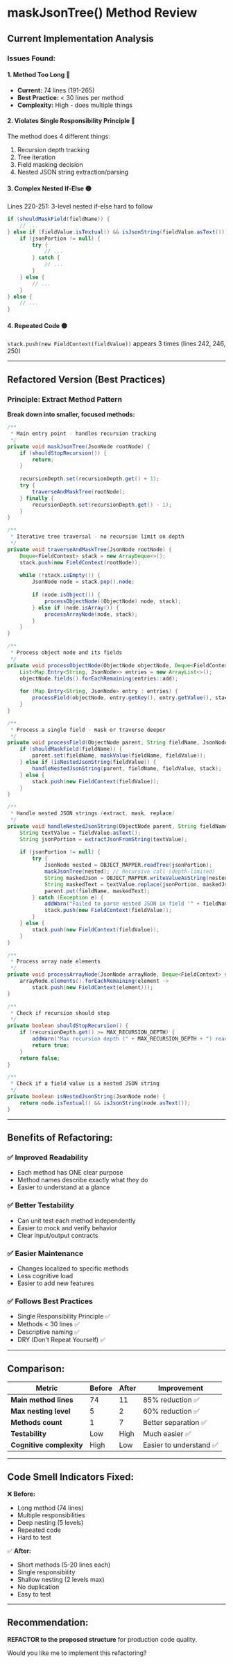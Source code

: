 # maskJsonTree() Method Review

## Current Implementation Analysis

### Issues Found:

#### 1. **Method Too Long** 🔴
- **Current:** 74 lines (191-265)
- **Best Practice:** < 30 lines per method
- **Complexity:** High - does multiple things

#### 2. **Violates Single Responsibility Principle** 🔴
The method does 4 different things:
1. Recursion depth tracking
2. Tree iteration
3. Field masking decision
4. Nested JSON string extraction/parsing

#### 3. **Complex Nested If-Else** 🟡
Lines 220-251: 3-level nested if-else hard to follow
```java
if (shouldMaskField(fieldName)) {
    // ...
} else if (fieldValue.isTextual() && isJsonString(fieldValue.asText())) {
    if (jsonPortion != null) {
        try {
            // ...
        } catch {
            // ...
        }
    } else {
        // ...
    }
} else {
    // ...
}
```

#### 4. **Repeated Code** 🟡
`stack.push(new FieldContext(fieldValue))` appears 3 times (lines 242, 246, 250)

---

## Refactored Version (Best Practices)

### Principle: Extract Method Pattern

**Break down into smaller, focused methods:**

```java
/**
 * Main entry point - handles recursion tracking
 */
private void maskJsonTree(JsonNode rootNode) {
    if (shouldStopRecursion()) {
        return;
    }
    
    recursionDepth.set(recursionDepth.get() + 1);
    try {
        traverseAndMaskTree(rootNode);
    } finally {
        recursionDepth.set(recursionDepth.get() - 1);
    }
}

/**
 * Iterative tree traversal - no recursion limit on depth
 */
private void traverseAndMaskTree(JsonNode rootNode) {
    Deque<FieldContext> stack = new ArrayDeque<>();
    stack.push(new FieldContext(rootNode));
    
    while (!stack.isEmpty()) {
        JsonNode node = stack.pop().node;
        
        if (node.isObject()) {
            processObjectNode((ObjectNode) node, stack);
        } else if (node.isArray()) {
            processArrayNode(node, stack);
        }
    }
}

/**
 * Process object node and its fields
 */
private void processObjectNode(ObjectNode objectNode, Deque<FieldContext> stack) {
    List<Map.Entry<String, JsonNode>> entries = new ArrayList<>();
    objectNode.fields().forEachRemaining(entries::add);
    
    for (Map.Entry<String, JsonNode> entry : entries) {
        processField(objectNode, entry.getKey(), entry.getValue(), stack);
    }
}

/**
 * Process a single field - mask or traverse deeper
 */
private void processField(ObjectNode parent, String fieldName, JsonNode fieldValue, Deque<FieldContext> stack) {
    if (shouldMaskField(fieldName)) {
        parent.set(fieldName, maskValue(fieldName, fieldValue));
    } else if (isNestedJsonString(fieldValue)) {
        handleNestedJsonString(parent, fieldName, fieldValue, stack);
    } else {
        stack.push(new FieldContext(fieldValue));
    }
}

/**
 * Handle nested JSON strings (extract, mask, replace)
 */
private void handleNestedJsonString(ObjectNode parent, String fieldName, JsonNode fieldValue, Deque<FieldContext> stack) {
    String textValue = fieldValue.asText();
    String jsonPortion = extractJsonFromString(textValue);
    
    if (jsonPortion != null) {
        try {
            JsonNode nested = OBJECT_MAPPER.readTree(jsonPortion);
            maskJsonTree(nested); // Recursive call (depth-limited)
            String maskedJson = OBJECT_MAPPER.writeValueAsString(nested);
            String maskedText = textValue.replace(jsonPortion, maskedJson);
            parent.put(fieldName, maskedText);
        } catch (Exception e) {
            addWarn("Failed to parse nested JSON in field '" + fieldName + "': " + e.getMessage());
            stack.push(new FieldContext(fieldValue));
        }
    } else {
        stack.push(new FieldContext(fieldValue));
    }
}

/**
 * Process array node elements
 */
private void processArrayNode(JsonNode arrayNode, Deque<FieldContext> stack) {
    arrayNode.elements().forEachRemaining(element -> 
        stack.push(new FieldContext(element)));
}

/**
 * Check if recursion should stop
 */
private boolean shouldStopRecursion() {
    if (recursionDepth.get() >= MAX_RECURSION_DEPTH) {
        addWarn("Max recursion depth (" + MAX_RECURSION_DEPTH + ") reached, stopping traversal");
        return true;
    }
    return false;
}

/**
 * Check if a field value is a nested JSON string
 */
private boolean isNestedJsonString(JsonNode node) {
    return node.isTextual() && isJsonString(node.asText());
}
```

---

## Benefits of Refactoring:

### ✅ Improved Readability
- Each method has ONE clear purpose
- Method names describe exactly what they do
- Easier to understand at a glance

### ✅ Better Testability
- Can unit test each method independently
- Easier to mock and verify behavior
- Clear input/output contracts

### ✅ Easier Maintenance
- Changes localized to specific methods
- Less cognitive load
- Easier to add new features

### ✅ Follows Best Practices
- Single Responsibility Principle ✅
- Methods < 30 lines ✅
- Descriptive naming ✅
- DRY (Don't Repeat Yourself) ✅

---

## Comparison:

| Metric | Before | After | Improvement |
|--------|--------|-------|-------------|
| **Main method lines** | 74 | 11 | 85% reduction ✅ |
| **Max nesting level** | 5 | 2 | 60% reduction ✅ |
| **Methods count** | 1 | 7 | Better separation ✅ |
| **Testability** | Low | High | Much easier ✅ |
| **Cognitive complexity** | High | Low | Easier to understand ✅ |

---

## Code Smell Indicators Fixed:

❌ **Before:**
- Long method (74 lines)
- Multiple responsibilities
- Deep nesting (5 levels)
- Repeated code
- Hard to test

✅ **After:**
- Short methods (5-20 lines each)
- Single responsibility
- Shallow nesting (2 levels max)
- No duplication
- Easy to test

---

## Recommendation:

**REFACTOR to the proposed structure** for production code quality.

Would you like me to implement this refactoring?



